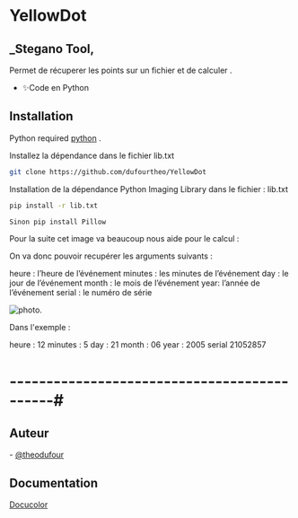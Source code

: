 # YellowDot
## _Stegano Tool, 


Permet de récuperer les points sur un fichier et de calculer . 

- ✨Code en Python





## Installation

Python required [python](https://www.python.org/) .

Installez la dépendance dans le fichier lib.txt

```sh
git clone https://github.com/dufourtheo/YellowDot
```

Installation de la dépendance Python Imaging Library dans le fichier : lib.txt

```sh
pip install -r lib.txt

Sinon pip install Pillow 
```
Pour la suite cet image va beaucoup nous aide pour le calcul : 

On va donc pouvoir recupérer les arguments suivants :

heure : l’heure de l’événement
minutes : les minutes de l’événement
day : le jour de l’événement
month : le mois de l’événement
year: l’année de l’événement
serial : le numéro de série

![photo](https://w2.eff.org/Privacy/printers/docucolor/guide.png "Titre de l'image").

Dans l'exemple : 

heure : 12
minutes : 5
day : 21
month : 06
year : 2005
serial 21052857

# --------------------------------------------#
## Auteur
- [@theodufour](https://github.com/TheoDfr)
## Documentation

[Docucolor](https://w2.eff.org/Privacy/printers/docucolor/)



